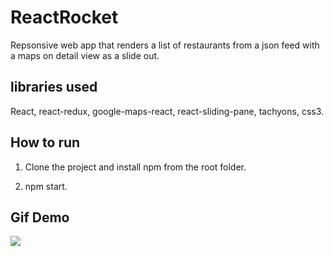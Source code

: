 # ReactRocket

Repsonsive web app that renders a list of restaurants from a json feed with a maps on detail view as a slide out.

## libraries used

React, react-redux, google-maps-react, react-sliding-pane, tachyons, css3.

## How to run

1. Clone the project and install npm from the root folder.

2. npm start.

## Gif Demo

![](https://media.giphy.com/media/1bILhZq2yAdL8pWcO4/400.gif)


